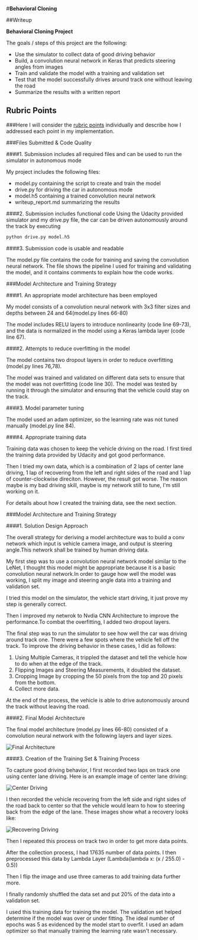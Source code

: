 #**Behavioral Cloning** 

##Writeup


**Behavioral Cloning Project**

The goals / steps of this project are the following:  
* Use the simulator to collect data of good driving behavior  
* Build, a convolution neural network in Keras that predicts steering angles from images  
* Train and validate the model with a training and validation set  
* Test that the model successfully drives around track one without leaving the road  
* Summarize the results with a written report  


## Rubric Points
###Here I will consider the [rubric points](https://review.udacity.com/#!/rubrics/432/view) individually and describe how I addressed each point in my implementation.  

###Files Submitted & Code Quality

####1. Submission includes all required files and can be used to run the simulator in autonomous mode

My project includes the following files:  
* model.py containing the script to create and train the model  
* drive.py for driving the car in autonomous mode  
* model.h5 containing a trained convolution neural network  
* writeup_report.md summarizing the results

####2. Submission includes functional code
Using the Udacity provided simulator and my drive.py file, the car can be driven autonomously around the track by executing 
```sh
python drive.py model.h5
```

####3. Submission code is usable and readable

The model.py file contains the code for training and saving the convolution neural network. The file shows the pipeline I used for training and validating the model, and it contains comments to explain how the code works.

###Model Architecture and Training Strategy

####1. An appropriate model architecture has been employed

My model consists of a convolution neural network with 3x3 filter sizes and depths between 24 and 64(model.py lines 66-80) 

The model includes RELU layers to introduce nonlinearity (code line 69-73), and the data is normalized in the model using a Keras lambda layer (code line 67). 

####2. Attempts to reduce overfitting in the model

The model contains two dropout layers in order to reduce overfitting (model.py lines 76,78). 

The model was trained and validated on different data sets to ensure that the model was not overfitting (code line 30). The model was tested by running it through the simulator and ensuring that the vehicle could stay on the track.

####3. Model parameter tuning

The model used an adam optimizer, so the learning rate was not tuned manually (model.py line 84).

####4. Appropriate training data

Training data was chosen to keep the vehicle driving on the road. I first tired the training data provided by Udacity and got good performance.

Then I tried my own data, which is a combination of 2 laps of center lane driving, 1 lap of recovering from the left and right sides of the road and 1 lap of counter-clockwise direciton. However, the result got worse. The reason maybe is my bad driving skill, maybe is my network still to tune, I'm still working on it.

For details about how I created the training data, see the next section. 

###Model Architecture and Training Strategy

####1. Solution Design Approach

The overall strategy for deriving a model architecture was to build a conv network which input is vehicle camera image, and output is steering angle.This network shall be trained by human driving data.

My first step was to use a convolution neural network model similar to the LeNet, I thought this model might be appropriate because it is a basic convolution neural network.In order to gauge how well the model was working, I split my image and steering angle data into a training and validation set. 

I tried this model on the simulator, the vehicle start driving, it just prove my step is generally correct.

Then I improved my netwrok to Nvdia CNN Architecture to improve the performance.To combat the overfitting, I added two dropout layers.

The final step was to run the simulator to see how well the car was driving around track one. There were a few spots where the vehicle fell off the track. To improve the driving behavior in these cases, I did as follows:  
1. Using Multiple Cameras, it trippled the dataset and tell the vehicle how to do when at the edge of the track.  
2. Flipping Images and Steering Measurements, it doubled the dataset.  
3. Cropping Image by cropping the 50 pixels from the top and 20 pixels from the bottom.  
4. Collect more data.  

At the end of the process, the vehicle is able to drive autonomously around the track without leaving the road.

####2. Final Model Architecture

The final model architecture (model.py lines 66-80) consisted of a convolution neural network with the following layers and layer sizes. 

![Final Architecture](file:///C:/Users/Instrumentation/Documents/GitHub/CarND-Behavioral-Cloning-P3/cnn.png)


####3. Creation of the Training Set & Training Process

To capture good driving behavior, I first recorded two laps on track one using center lane driving. Here is an example image of center lane driving:

![Center Driving](file:///C:\Users\Instrumentation\Documents\GitHub\CarND-Behavioral-Cloning-P3\examples\center_2017_09_09_19_40_00_707.jpg)


I then recorded the vehicle recovering from the left side and right sides of the road back to center so that the vehicle would learn to how to steering back from the edge of the lane. These images show what a recovery looks like:

![Recovering Driving](file:///C:/Users/Instrumentation/Documents/GitHub/CarND-Behavioral-Cloning-P3/examples/center_2017_09_09_19_40_35_727.jpg)


Then I repeated this process on track two in order to get more data points.


After the collection process, I had 17635 number of data points. I then preprocessed this data by Lambda Layer (Lambda(lambda x: (x / 255.0) - 0.5))

Then I flip the image and use three cameras to add training data further more.

I finally randomly shuffled the data set and put 20% of the data into a validation set. 

I used this training data for training the model. The validation set helped determine if the model was over or under fitting. The ideal number of epochs was 5 as evidenced by the model start to overfit. I used an adam optimizer so that manually training the learning rate wasn't necessary.
